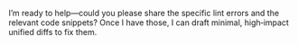 I’m ready to help—could you please share the specific lint errors and the relevant code snippets? Once I have those, I can draft minimal, high‑impact unified diffs to fix them.